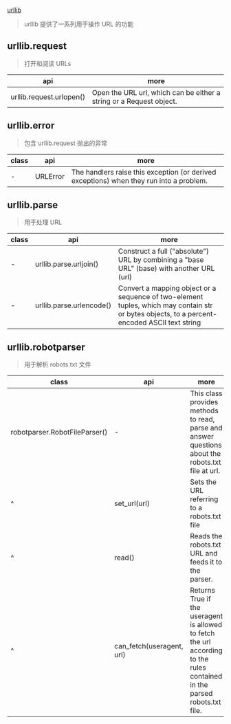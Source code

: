 [urllib](https://docs.python.org/zh-cn/3/library/urllib.html)

> urllib 提供了一系列用于操作 URL 的功能

## urllib.request

> 打开和阅读 URLs

| api                      | more                                                                |
| ------------------------ | ------------------------------------------------------------------- |
| urllib.request.urlopen() | Open the URL url, which can be either a string or a Request object. |

## urllib.error

> 包含 urllib.request 抛出的异常

| class | api      | more                                                                                    |
| ----- | -------- | --------------------------------------------------------------------------------------- |
| -     | URLError | The handlers raise this exception (or derived exceptions) when they run into a problem. |

## urllib.parse

> 用于处理 URL

| class | api                      | more                                                                                                                                         |
| ----- | ------------------------ | -------------------------------------------------------------------------------------------------------------------------------------------- |
| -     | urllib.parse.urljoin()   | Construct a full ("absolute") URL by combining a "base URL" (base) with another URL (url)                                                    |
| -     | urllib.parse.urlencode() | Convert a mapping object or a sequence of two-element tuples, which may contain str or bytes objects, to a percent-encoded ASCII text string |

## urllib.robotparser

> 用于解析 robots.txt 文件

| class                         | api                       | more                                                                                                                      |
| ----------------------------- | ------------------------- | ------------------------------------------------------------------------------------------------------------------------- |
| robotparser.RobotFileParser() | -                         | This class provides methods to read, parse and answer questions about the robots.txt file at url.                         |
| ^                             | set_url(url)              | Sets the URL referring to a robots.txt file                                                                               |
| ^                             | read()                    | Reads the robots.txt URL and feeds it to the parser.                                                                      |
| ^                             | can_fetch(useragent, url) | Returns True if the useragent is allowed to fetch the url according to the rules contained in the parsed robots.txt file. |
